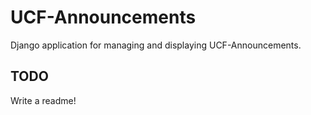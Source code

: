 # UCF-Announcements
Django application for managing and displaying UCF-Announcements.

## TODO
Write a readme!
